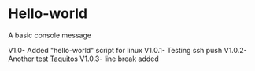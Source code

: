 Hello-world
===========

A basic console message

V1.0-	Added "hello-world" script for linux
V1.0.1-	Testing ssh push
V1.0.2-	Another test
[Taquitos](http://www.google.com)
V1.0.3- line break added
